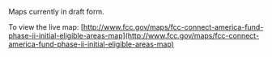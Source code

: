 Maps currently in draft form.

To view the live map: [http://www.fcc.gov/maps/fcc-connect-america-fund-phase-ii-initial-eligible-areas-map](http://www.fcc.gov/maps/fcc-connect-america-fund-phase-ii-initial-eligible-areas-map)